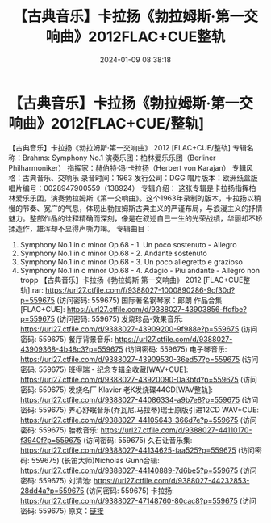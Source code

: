 ﻿---
title: 【古典音乐】卡拉扬《勃拉姆斯·第一交响曲》2012FLAC+CUE整轨
date: 2024-01-09 08:38:18
categories: 古典音乐、新世纪、纯音雅乐
tags: 纯音雅乐
---
# 【古典音乐】卡拉扬《勃拉姆斯·第一交响曲》2012[FLAC+CUE/整轨]

【古典音乐】卡拉扬《勃拉姆斯·第一交响曲》 2012
[FLAC+CUE/整轨]
专辑名称：Brahms: Symphony No.1
演奏乐团：柏林爱乐乐团（Berliner Philharmoniker）
指挥家：赫伯特·冯·卡拉扬（Herbert von Karajan）
专辑风格：古典音乐、交响乐
录音时间：1963
发行公司：DGG
唱片版本：欧洲纸盒版
唱片编号：0028947900559（138924）
专辑介绍：
这张专辑是卡拉扬指挥柏林爱乐乐团，演奏勃拉姆斯《第一交响曲》。这个1963年录制的版本，卡拉扬以稍慢的节奏、宽广的气息，体现出勃拉姆斯古典主义的严谨布局，与浪漫主义的抒情魅力。整部作品的诠释精确而深刻，像是在叙述自己一生的光荣战绩，华丽却不矫揉造作，雄浑却不显得声嘶力竭。
专辑曲目：
01. Symphony No.1 in c minor Op.68 - 1. Un poco sostenuto -
Allegro
02. Symphony No.1 in c minor Op.68 - 2. Andante sostenuto
03. Symphony No.1 in c minor Op.68 - 3. Un poco allegretto e
grazioso
04. Symphony No.1 in c minor Op.68 - 4. Adagio - Piu andante -
Allegro non tropp
【古典音乐】卡拉扬《勃拉姆斯·第一交响曲》 2012 [FLAC+CUE整轨].rar: https://url27.ctfile.com/f/9388027-1000890286-9cf30d?p=559675
(访问密码: 559675)
国际著名钢琴家：郎朗 作品合集[FLAC+CUE]: https://url27.ctfile.com/d/9388027-43903856-ffdfbe?p=559675
(访问密码: 559675)
发烧珍品-效果音乐: https://url27.ctfile.com/d/9388027-43909200-9f988e?p=559675
(访问密码: 559675)
餐厅背景音乐: https://url27.ctfile.com/d/9388027-43909368-4b48c3?p=559675
(访问密码: 559675)
电子琴音乐: https://url27.ctfile.com/d/9388027-43909530-36ed57?p=559675
(访问密码: 559675)
班得瑞 - 纪念专辑全收藏[WAV+CUE]: https://url27.ctfile.com/d/9388027-43920090-0a3bfd?p=559675
(访问密码: 559675)
发烧名厂 Klavier 老K发烧碟44CD[WAV整轨]: https://url27.ctfile.com/d/9388027-44086334-a9b7e8?p=559675
(访问密码: 559675)
养心舒眠音乐(乔瓦尼.马拉蒂)瑞士原版引进12CD WAV+CUE: https://url27.ctfile.com/d/9388027-44105643-366d7e?p=559675
(访问密码: 559675)
胎教音乐: https://url27.ctfile.com/d/9388027-44110170-f3940f?p=559675
(访问密码: 559675)
久石让音乐集: https://url27.ctfile.com/d/9388027-44134625-faa525?p=559675
(访问密码: 559675)
(长笛大师)Nicholas Gunn合辑: https://url27.ctfile.com/d/9388027-44140889-7d6be5?p=559675
(访问密码: 559675)
刘清池: https://url27.ctfile.com/d/9388027-44232853-28dd4a?p=559675
(访问密码: 559675)
卡拉扬: https://url27.ctfile.com/d/9388027-47148760-80cac8?p=559675
(访问密码: 559675)
原文：[链接](https://blog.sina.com.cn/s/blog_1647c7e7601031453.html)